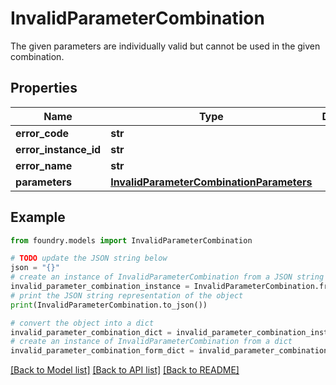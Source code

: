 # InvalidParameterCombination

The given parameters are individually valid but cannot be used in the given combination.

## Properties

Name | Type | Description | Notes
------------ | ------------- | ------------- | -------------
**error_code** | **str** |  |
**error_instance_id** | **str** |  | \[optional\]
**error_name** | **str** |  |
**parameters** | [**InvalidParameterCombinationParameters**](InvalidParameterCombinationParameters.md) |  |

## Example

```python
from foundry.models import InvalidParameterCombination

# TODO update the JSON string below
json = "{}"
# create an instance of InvalidParameterCombination from a JSON string
invalid_parameter_combination_instance = InvalidParameterCombination.from_json(json)
# print the JSON string representation of the object
print(InvalidParameterCombination.to_json())

# convert the object into a dict
invalid_parameter_combination_dict = invalid_parameter_combination_instance.to_dict()
# create an instance of InvalidParameterCombination from a dict
invalid_parameter_combination_form_dict = invalid_parameter_combination.from_dict(invalid_parameter_combination_dict)
```

[\[Back to Model list\]](../README.md#documentation-for-models) [\[Back to API list\]](../README.md#documentation-for-api-endpoints) [\[Back to README\]](../README.md)

